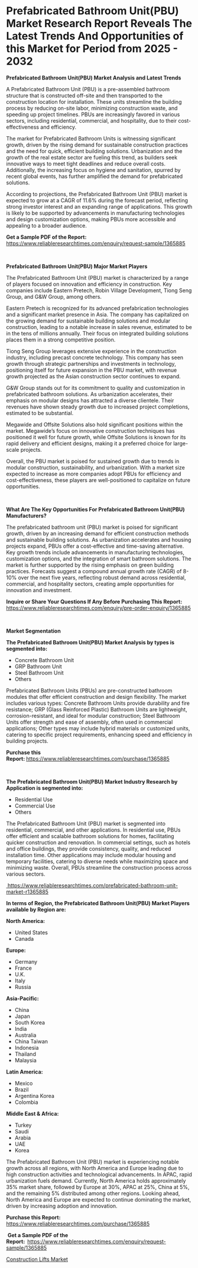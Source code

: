 <p><h1>Prefabricated Bathroom Unit(PBU) Market Research Report Reveals The Latest Trends And Opportunities of this Market for Period from 2025 - 2032</h1></p><p><strong>Prefabricated Bathroom Unit(PBU) Market Analysis and Latest Trends</strong></p>
<p><p>A Prefabricated Bathroom Unit (PBU) is a pre-assembled bathroom structure that is constructed off-site and then transported to the construction location for installation. These units streamline the building process by reducing on-site labor, minimizing construction waste, and speeding up project timelines. PBUs are increasingly favored in various sectors, including residential, commercial, and hospitality, due to their cost-effectiveness and efficiency.</p><p>The market for Prefabricated Bathroom Units is witnessing significant growth, driven by the rising demand for sustainable construction practices and the need for quick, efficient building solutions. Urbanization and the growth of the real estate sector are fueling this trend, as builders seek innovative ways to meet tight deadlines and reduce overall costs. Additionally, the increasing focus on hygiene and sanitation, spurred by recent global events, has further amplified the demand for prefabricated solutions.</p><p>According to projections, the Prefabricated Bathroom Unit (PBU) market is expected to grow at a CAGR of 11.6% during the forecast period, reflecting strong investor interest and an expanding range of applications. This growth is likely to be supported by advancements in manufacturing technologies and design customization options, making PBUs more accessible and appealing to a broader audience.</p></p>
<p><strong>Get a Sample PDF of the Report:&nbsp;</strong> <a href="https://www.reliableresearchtimes.com/enquiry/request-sample/1365885?utm_campaign=3187&utm_medium=2&utm_source=Github&utm_content=ia&utm_term=11042025&utm_id=prefabricated-bathroom-unitpbu">https://www.reliableresearchtimes.com/enquiry/request-sample/1365885</a></p>
<p>&nbsp;</p>
<p><strong>Prefabricated Bathroom Unit(PBU) Major Market Players</strong></p>
<p><p>The Prefabricated Bathroom Unit (PBU) market is characterized by a range of players focused on innovation and efficiency in construction. Key companies include Eastern Pretech, Robin Village Development, Tiong Seng Group, and G&W Group, among others.</p><p>Eastern Pretech is recognized for its advanced prefabrication technologies and a significant market presence in Asia. The company has capitalized on the growing demand for sustainable building solutions and modular construction, leading to a notable increase in sales revenue, estimated to be in the tens of millions annually. Their focus on integrated building solutions places them in a strong competitive position.</p><p>Tiong Seng Group leverages extensive experience in the construction industry, including precast concrete technology. This company has seen growth through strategic partnerships and investments in technology, positioning itself for future expansion in the PBU market, with revenue growth projected as the Asian construction sector continues to expand.</p><p>G&W Group stands out for its commitment to quality and customization in prefabricated bathroom solutions. As urbanization accelerates, their emphasis on modular designs has attracted a diverse clientele. Their revenues have shown steady growth due to increased project completions, estimated to be substantial.</p><p>Megawide and Offsite Solutions also hold significant positions within the market. Megawide’s focus on innovative construction techniques has positioned it well for future growth, while Offsite Solutions is known for its rapid delivery and efficient designs, making it a preferred choice for large-scale projects.</p><p>Overall, the PBU market is poised for sustained growth due to trends in modular construction, sustainability, and urbanization. With a market size expected to increase as more companies adopt PBUs for efficiency and cost-effectiveness, these players are well-positioned to capitalize on future opportunities.</p></p>
<p>&nbsp;</p>
<p><strong>What Are The Key Opportunities For Prefabricated Bathroom Unit(PBU) Manufacturers?</strong></p>
<p><p>The prefabricated bathroom unit (PBU) market is poised for significant growth, driven by an increasing demand for efficient construction methods and sustainable building solutions. As urbanization accelerates and housing projects expand, PBUs offer a cost-effective and time-saving alternative. Key growth trends include advancements in manufacturing technologies, customization options, and the integration of smart bathroom solutions. The market is further supported by the rising emphasis on green building practices. Forecasts suggest a compound annual growth rate (CAGR) of 8-10% over the next five years, reflecting robust demand across residential, commercial, and hospitality sectors, creating ample opportunities for innovation and investment.</p></p>
<p><strong>Inquire or Share Your Questions If Any Before Purchasing This Report:</strong> <a href="https://www.reliableresearchtimes.com/enquiry/pre-order-enquiry/1365885?utm_campaign=3187&utm_medium=2&utm_source=Github&utm_content=ia&utm_term=11042025&utm_id=prefabricated-bathroom-unitpbu">https://www.reliableresearchtimes.com/enquiry/pre-order-enquiry/1365885</a></p>
<p>&nbsp;</p>
<p><strong>Market Segmentation</strong></p>
<p><strong>The Prefabricated Bathroom Unit(PBU) Market Analysis by types is segmented into:</strong></p>
<p><ul><li>Concrete Bathroom Unit</li><li>GRP Bathroom Unit</li><li>Steel Bathroom Unit</li><li>Others</li></ul></p>
<p><p>Prefabricated Bathroom Units (PBUs) are pre-constructed bathroom modules that offer efficient construction and design flexibility. The market includes various types: Concrete Bathroom Units provide durability and fire resistance; GRP (Glass Reinforced Plastic) Bathroom Units are lightweight, corrosion-resistant, and ideal for modular construction; Steel Bathroom Units offer strength and ease of assembly, often used in commercial applications; Other types may include hybrid materials or customized units, catering to specific project requirements, enhancing speed and efficiency in building projects.</p></p>
<p><strong>Purchase this Report:&nbsp;</strong><a href="https://www.reliableresearchtimes.com/purchase/1365885?utm_campaign=3187&utm_medium=2&utm_source=Github&utm_content=ia&utm_term=11042025&utm_id=prefabricated-bathroom-unitpbu">https://www.reliableresearchtimes.com/purchase/1365885</a></p>
<p>&nbsp;</p>
<p><strong>The Prefabricated Bathroom Unit(PBU) Market Industry Research by Application is segmented into:</strong></p>
<p><ul><li>Residential Use</li><li>Commercial Use</li><li>Others</li></ul></p>
<p><p>The Prefabricated Bathroom Unit (PBU) market is segmented into residential, commercial, and other applications. In residential use, PBUs offer efficient and scalable bathroom solutions for homes, facilitating quicker construction and renovation. In commercial settings, such as hotels and office buildings, they provide consistency, quality, and reduced installation time. Other applications may include modular housing and temporary facilities, catering to diverse needs while maximizing space and minimizing waste. Overall, PBUs streamline the construction process across various sectors.</p></p>
<p><a href="https://www.reliableresearchtimes.com/prefabricated-bathroom-unit-market-r1365885?utm_campaign=3187&utm_medium=2&utm_source=Github&utm_content=ia&utm_term=11042025&utm_id=prefabricated-bathroom-unitpbu">&nbsp;https://www.reliableresearchtimes.com/prefabricated-bathroom-unit-market-r1365885</a></p>
<p><strong>In terms of Region, the Prefabricated Bathroom Unit(PBU) Market Players available by Region are:</strong></p>
<p>
    <p> <strong> North America: </strong>
        <ul>
            <li>United States</li>
            <li>Canada</li>
        </ul>
        </p> 
    <p> <strong> Europe: </strong>
        <ul>
            <li>Germany</li>
            <li>France</li>
            <li>U.K.</li>
            <li>Italy</li>
            <li>Russia</li>
        </ul>
        </p> 
    <p> <strong> Asia-Pacific: </strong>
        <ul>
            <li>China</li>
            <li>Japan</li>
            <li>South Korea</li>
            <li>India</li>
            <li>Australia</li>
            <li>China Taiwan</li>
            <li>Indonesia</li>
            <li>Thailand</li>
            <li>Malaysia</li>
        </ul>
        </p> 
    <p> <strong> Latin America: </strong>
        <ul>
            <li>Mexico</li>
            <li>Brazil</li>
            <li>Argentina Korea</li>
            <li>Colombia</li>
        </ul>
        </p> 
    <p> <strong> Middle East & Africa: </strong>
        <ul>
            <li>Turkey</li>
            <li>Saudi</li>
            <li>Arabia</li>
            <li>UAE</li>
            <li>Korea</li>
        </ul>
    </p>
    </p>
<p><p>The Prefabricated Bathroom Unit (PBU) market is experiencing notable growth across all regions, with North America and Europe leading due to high construction activities and technological advancements. In APAC, rapid urbanization fuels demand. Currently, North America holds approximately 35% market share, followed by Europe at 30%, APAC at 25%, China at 5%, and the remaining 5% distributed among other regions. Looking ahead, North America and Europe are expected to continue dominating the market, driven by increasing adoption and innovation.</p></p>
<p><strong>Purchase this Report: </strong><a href="https://www.reliableresearchtimes.com/purchase/1365885?utm_campaign=3187&utm_medium=2&utm_source=Github&utm_content=ia&utm_term=11042025&utm_id=prefabricated-bathroom-unitpbu">https://www.reliableresearchtimes.com/purchase/1365885</a></p>
<p>&nbsp;<strong>Get a Sample PDF of the Report:&nbsp;&nbsp;</strong><a href="https://www.reliableresearchtimes.com/enquiry/request-sample/1365885?utm_campaign=3187&utm_medium=2&utm_source=Github&utm_content=ia&utm_term=11042025&utm_id=prefabricated-bathroom-unitpbu">https://www.reliableresearchtimes.com/enquiry/request-sample/1365885</a></p>
<p><strong></strong></p>
<p><p><a href="https://github.com/lemiranajd/Market-Research-Report-List-1/blob/main/construction-lifts-market.md?utm_campaign=3187&utm_medium=2&utm_source=Github&utm_content=ia&utm_term=11042025&utm_id=prefabricated-bathroom-unitpbu">Construction Lifts Market</a></p></p>